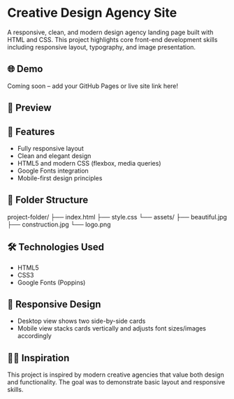 # Creative Design Agency Site

A responsive, clean, and modern design agency landing page built with HTML and CSS. This project highlights core front-end development skills including responsive layout, typography, and image presentation.

## 🌐 Demo

Coming soon – add your GitHub Pages or live site link here!

## 📸 Preview



## 🚀 Features

- Fully responsive layout
- Clean and elegant design
- HTML5 and modern CSS (flexbox, media queries)
- Google Fonts integration
- Mobile-first design principles

## 📁 Folder Structure
project-folder/
├── index.html
├── style.css
└── assets/
├── beautiful.jpg
├── construction.jpg
└── logo.png

## 🛠️ Technologies Used

- HTML5
- CSS3
- Google Fonts (Poppins)

## 📱 Responsive Design

- Desktop view shows two side-by-side cards
- Mobile view stacks cards vertically and adjusts font sizes/images accordingly

## 🧑‍🎨 Inspiration

This project is inspired by modern creative agencies that value both design and functionality. The goal was to demonstrate basic layout and responsive skills.


